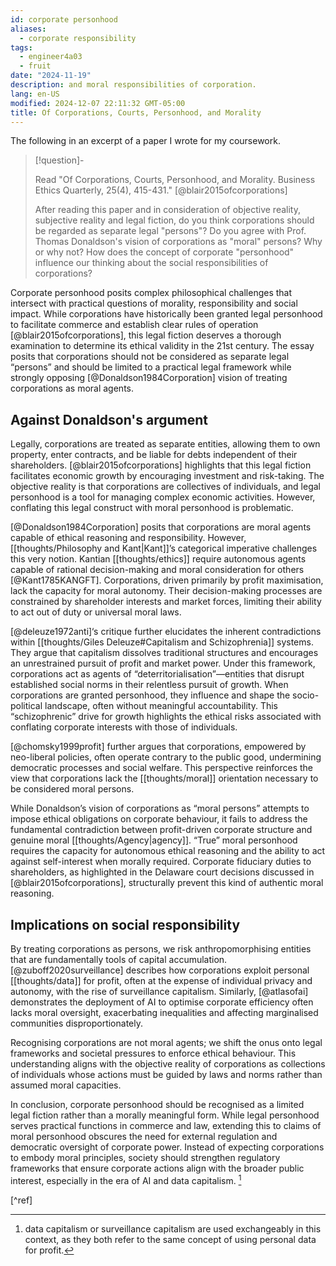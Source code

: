 ```yaml
---
id: corporate personhood
aliases:
  - corporate responsibility
tags:
  - engineer4a03
  - fruit
date: "2024-11-19"
description: and moral responsibilities of corporation.
lang: en-US
modified: 2024-12-07 22:11:32 GMT-05:00
title: Of Corporations, Courts, Personhood, and Morality
---
```


The following in an excerpt of a paper I wrote for my coursework.

> [!question]-
>
> Read "Of Corporations, Courts, Personhood, and Morality. Business Ethics
> Quarterly, 25(4), 415-431." [@blair2015ofcorporations]
>
> After reading this paper and in consideration of objective reality, subjective reality and legal fiction,
> do you think corporations should be regarded as separate legal "persons"?
> Do you agree with Prof. Thomas Donaldson's vision of corporations as "moral" persons?
> Why or why not? How does the concept of corporate "personhood" influence our
> thinking about the social responsibilities of corporations?

Corporate personhood posits complex philosophical challenges that intersect with practical questions of morality, responsibility and social impact. While corporations have historically been granted legal personhood
to facilitate commerce and establish clear rules of operation [@blair2015ofcorporations], this legal fiction deserves a thorough examination to determine its ethical validity in the 21st century. The essay posits that corporations should not be considered as separate legal “persons” and should be limited to a practical legal framework while strongly opposing [@Donaldson1984Corporation] vision of treating corporations as moral agents.

## Against Donaldson's argument

Legally, corporations are treated as separate entities, allowing them to own property, enter contracts, and be liable for debts independent of their shareholders. [@blair2015ofcorporations] highlights that this legal fiction facilitates economic growth by encouraging investment and risk-taking. The objective reality is that corporations are collectives of individuals, and legal personhood is a tool for managing complex economic activities. However, conflating this legal construct with moral personhood is problematic.

[@Donaldson1984Corporation] posits that corporations are moral agents capable of ethical reasoning and responsibility. However, [[thoughts/Philosophy and Kant|Kant]]’s categorical imperative
challenges this very notion. Kantian [[thoughts/ethics]] require autonomous agents capable of rational decision-making and moral consideration for others [@Kant1785KANGFT].
Corporations, driven primarily by profit maximisation, lack the capacity for moral autonomy. Their decision-making processes are constrained by shareholder interests and market forces, limiting their ability to act out of duty or universal moral laws.

[@deleuze1972anti]‘s critique further elucidates the inherent contradictions within [[thoughts/Giles Deleuze#Capitalism and Schizophrenia]] systems. They argue that capitalism dissolves traditional structures and encourages an unrestrained pursuit of profit and market power. Under this framework, corporations act as agents of “deterritorialisation”—entities that disrupt established social norms in their relentless pursuit of growth. When corporations are granted personhood, they influence and shape the socio-political landscape, often without meaningful accountability. This “schizophrenic” drive for growth highlights the ethical risks associated with conflating corporate interests with those of individuals.

[@chomsky1999profit] further argues that corporations, empowered by neo-liberal policies, often operate contrary to the public good, undermining democratic processes and social welfare. This perspective reinforces the view that corporations lack the [[thoughts/moral]] orientation necessary to be considered moral persons.

While Donaldson’s vision of corporations as “moral persons” attempts to impose ethical obligations on corporate behaviour, it fails to address the fundamental contradiction between profit-driven corporate structure and genuine moral [[thoughts/Agency|agency]]. “True” moral personhood requires the capacity for autonomous ethical reasoning and the ability to act against self-interest when morally required. Corporate fiduciary duties to shareholders, as highlighted in the Delaware court decisions discussed in [@blair2015ofcorporations], structurally prevent this kind of authentic moral reasoning.

## Implications on social responsibility

By treating corporations as persons, we risk anthropomorphising entities that are fundamentally tools of capital accumulation. [@zuboff2020surveillance] describes how corporations exploit
personal [[thoughts/data]] for profit, often at the expense of individual privacy and autonomy, with the rise of surveillance capitalism. Similarly, [@atlasofai] demonstrates
the deployment of AI to optimise corporate efficiency often lacks moral oversight, exacerbating inequalities and affecting marginalised communities disproportionately.

Recognising corporations are not moral agents; we shift the onus onto legal frameworks and societal pressures to enforce ethical behaviour. This understanding aligns with the objective reality of corporations as collections of individuals whose actions must be guided by laws and norms rather than assumed moral capacities.

In conclusion, corporate personhood should be recognised as a limited legal fiction rather than a morally meaningful form. While legal personhood serves practical functions in commerce and law, extending this to claims of moral personhood obscures the need for external regulation and democratic oversight of corporate power. Instead of expecting corporations to embody moral principles, society should strengthen regulatory frameworks that ensure corporate actions align with the broader public interest, especially in the era of AI and data capitalism. [^analogy]

[^analogy]: data capitalism or surveillance capitalism are used exchangeably in this context, as they both refer to the same concept of using personal data for profit.

[^ref]
